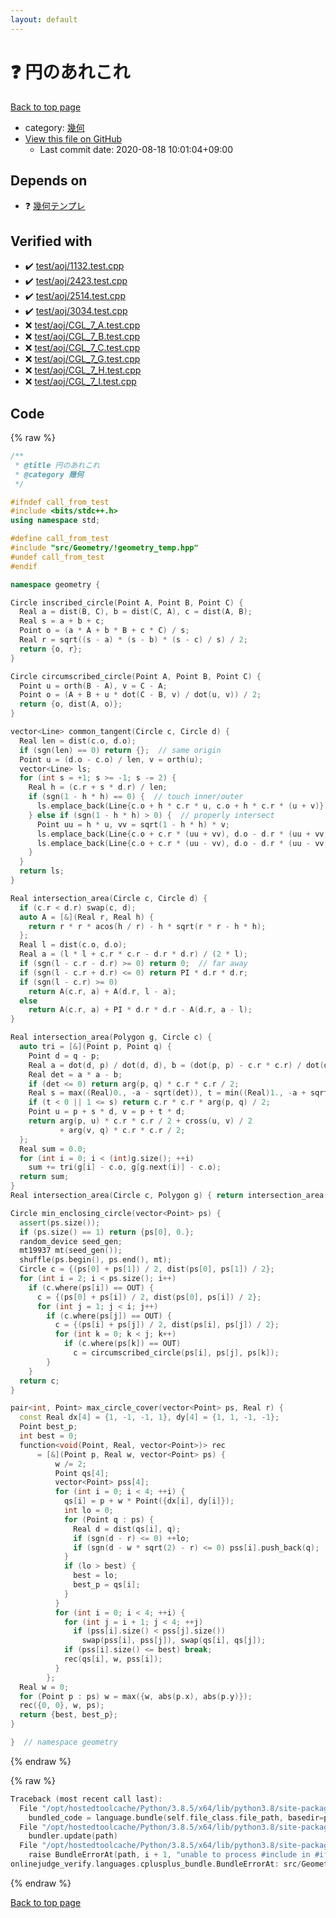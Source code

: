 ```yaml
---
layout: default
---
```


<!-- mathjax config similar to math.stackexchange -->
<script type="text/javascript" async
  src="https://cdnjs.cloudflare.com/ajax/libs/mathjax/2.7.5/MathJax.js?config=TeX-MML-AM_CHTML">
</script>
<script type="text/x-mathjax-config">
  MathJax.Hub.Config({
    TeX: { equationNumbers: { autoNumber: "AMS" }},
    tex2jax: {
      inlineMath: [ ['$','$'] ],
      processEscapes: true
    },
    "HTML-CSS": { matchFontHeight: false },
    displayAlign: "left",
    displayIndent: "2em"
  });
</script>

<script type="text/javascript" src="https://cdnjs.cloudflare.com/ajax/libs/jquery/3.4.1/jquery.min.js"></script>
<script src="https://cdn.jsdelivr.net/npm/jquery-balloon-js@1.1.2/jquery.balloon.min.js" integrity="sha256-ZEYs9VrgAeNuPvs15E39OsyOJaIkXEEt10fzxJ20+2I=" crossorigin="anonymous"></script>
<script type="text/javascript" src="../../../assets/js/copy-button.js"></script>
<link rel="stylesheet" href="../../../assets/css/copy-button.css" />


# :question: 円のあれこれ

<a href="../../../index.html">Back to top page</a>

* category: <a href="../../../index.html#8f833136c094b0b1f887309fa147399d">幾何</a>
* <a href="{{ site.github.repository_url }}/blob/master/src/Geometry/circle_functions.hpp">View this file on GitHub</a>
    - Last commit date: 2020-08-18 10:01:04+09:00




## Depends on

* :question: <a href="!geometry_temp.hpp.html">幾何テンプレ</a>


## Verified with

* :heavy_check_mark: <a href="../../../verify/test/aoj/1132.test.cpp.html">test/aoj/1132.test.cpp</a>
* :heavy_check_mark: <a href="../../../verify/test/aoj/2423.test.cpp.html">test/aoj/2423.test.cpp</a>
* :heavy_check_mark: <a href="../../../verify/test/aoj/2514.test.cpp.html">test/aoj/2514.test.cpp</a>
* :heavy_check_mark: <a href="../../../verify/test/aoj/3034.test.cpp.html">test/aoj/3034.test.cpp</a>
* :x: <a href="../../../verify/test/aoj/CGL_7_A.test.cpp.html">test/aoj/CGL_7_A.test.cpp</a>
* :x: <a href="../../../verify/test/aoj/CGL_7_B.test.cpp.html">test/aoj/CGL_7_B.test.cpp</a>
* :x: <a href="../../../verify/test/aoj/CGL_7_C.test.cpp.html">test/aoj/CGL_7_C.test.cpp</a>
* :x: <a href="../../../verify/test/aoj/CGL_7_G.test.cpp.html">test/aoj/CGL_7_G.test.cpp</a>
* :x: <a href="../../../verify/test/aoj/CGL_7_H.test.cpp.html">test/aoj/CGL_7_H.test.cpp</a>
* :x: <a href="../../../verify/test/aoj/CGL_7_I.test.cpp.html">test/aoj/CGL_7_I.test.cpp</a>


## Code

<a id="unbundled"></a>
{% raw %}
```cpp
/**
 * @title 円のあれこれ
 * @category 幾何
 */

#ifndef call_from_test
#include <bits/stdc++.h>
using namespace std;

#define call_from_test
#include "src/Geometry/!geometry_temp.hpp"
#undef call_from_test
#endif

namespace geometry {

Circle inscribed_circle(Point A, Point B, Point C) {
  Real a = dist(B, C), b = dist(C, A), c = dist(A, B);
  Real s = a + b + c;
  Point o = (a * A + b * B + c * C) / s;
  Real r = sqrt((s - a) * (s - b) * (s - c) / s) / 2;
  return {o, r};
}

Circle circumscribed_circle(Point A, Point B, Point C) {
  Point u = orth(B - A), v = C - A;
  Point o = (A + B + u * dot(C - B, v) / dot(u, v)) / 2;
  return {o, dist(A, o)};
}

vector<Line> common_tangent(Circle c, Circle d) {
  Real len = dist(c.o, d.o);
  if (sgn(len) == 0) return {};  // same origin
  Point u = (d.o - c.o) / len, v = orth(u);
  vector<Line> ls;
  for (int s = +1; s >= -1; s -= 2) {
    Real h = (c.r + s * d.r) / len;
    if (sgn(1 - h * h) == 0) {  // touch inner/outer
      ls.emplace_back(Line{c.o + h * c.r * u, c.o + h * c.r * (u + v)});
    } else if (sgn(1 - h * h) > 0) {  // properly intersect
      Point uu = h * u, vv = sqrt(1 - h * h) * v;
      ls.emplace_back(Line{c.o + c.r * (uu + vv), d.o - d.r * (uu + vv) * s});
      ls.emplace_back(Line{c.o + c.r * (uu - vv), d.o - d.r * (uu - vv) * s});
    }
  }
  return ls;
}

Real intersection_area(Circle c, Circle d) {
  if (c.r < d.r) swap(c, d);
  auto A = [&](Real r, Real h) {
    return r * r * acos(h / r) - h * sqrt(r * r - h * h);
  };
  Real l = dist(c.o, d.o);
  Real a = (l * l + c.r * c.r - d.r * d.r) / (2 * l);
  if (sgn(l - c.r - d.r) >= 0) return 0;  // far away
  if (sgn(l - c.r + d.r) <= 0) return PI * d.r * d.r;
  if (sgn(l - c.r) >= 0)
    return A(c.r, a) + A(d.r, l - a);
  else
    return A(c.r, a) + PI * d.r * d.r - A(d.r, a - l);
}

Real intersection_area(Polygon g, Circle c) {
  auto tri = [&](Point p, Point q) {
    Point d = q - p;
    Real a = dot(d, p) / dot(d, d), b = (dot(p, p) - c.r * c.r) / dot(d, d);
    Real det = a * a - b;
    if (det <= 0) return arg(p, q) * c.r * c.r / 2;
    Real s = max((Real)0., -a - sqrt(det)), t = min((Real)1., -a + sqrt(det));
    if (t < 0 || 1 <= s) return c.r * c.r * arg(p, q) / 2;
    Point u = p + s * d, v = p + t * d;
    return arg(p, u) * c.r * c.r / 2 + cross(u, v) / 2
           + arg(v, q) * c.r * c.r / 2;
  };
  Real sum = 0.0;
  for (int i = 0; i < (int)g.size(); ++i)
    sum += tri(g[i] - c.o, g[g.next(i)] - c.o);
  return sum;
}
Real intersection_area(Circle c, Polygon g) { return intersection_area(g, c); }

Circle min_enclosing_circle(vector<Point> ps) {
  assert(ps.size());
  if (ps.size() == 1) return {ps[0], 0.};
  random_device seed_gen;
  mt19937 mt(seed_gen());
  shuffle(ps.begin(), ps.end(), mt);
  Circle c = {(ps[0] + ps[1]) / 2, dist(ps[0], ps[1]) / 2};
  for (int i = 2; i < ps.size(); i++)
    if (c.where(ps[i]) == OUT) {
      c = {(ps[0] + ps[i]) / 2, dist(ps[0], ps[i]) / 2};
      for (int j = 1; j < i; j++)
        if (c.where(ps[j]) == OUT) {
          c = {(ps[i] + ps[j]) / 2, dist(ps[i], ps[j]) / 2};
          for (int k = 0; k < j; k++)
            if (c.where(ps[k]) == OUT)
              c = circumscribed_circle(ps[i], ps[j], ps[k]);
        }
    }
  return c;
}

pair<int, Point> max_circle_cover(vector<Point> ps, Real r) {
  const Real dx[4] = {1, -1, -1, 1}, dy[4] = {1, 1, -1, -1};
  Point best_p;
  int best = 0;
  function<void(Point, Real, vector<Point>)> rec
      = [&](Point p, Real w, vector<Point> ps) {
          w /= 2;
          Point qs[4];
          vector<Point> pss[4];
          for (int i = 0; i < 4; ++i) {
            qs[i] = p + w * Point({dx[i], dy[i]});
            int lo = 0;
            for (Point q : ps) {
              Real d = dist(qs[i], q);
              if (sgn(d - r) <= 0) ++lo;
              if (sgn(d - w * sqrt(2) - r) <= 0) pss[i].push_back(q);
            }
            if (lo > best) {
              best = lo;
              best_p = qs[i];
            }
          }
          for (int i = 0; i < 4; ++i) {
            for (int j = i + 1; j < 4; ++j)
              if (pss[i].size() < pss[j].size())
                swap(pss[i], pss[j]), swap(qs[i], qs[j]);
            if (pss[i].size() <= best) break;
            rec(qs[i], w, pss[i]);
          }
        };
  Real w = 0;
  for (Point p : ps) w = max({w, abs(p.x), abs(p.y)});
  rec({0, 0}, w, ps);
  return {best, best_p};
}

}  // namespace geometry

```
{% endraw %}

<a id="bundled"></a>
{% raw %}
```cpp
Traceback (most recent call last):
  File "/opt/hostedtoolcache/Python/3.8.5/x64/lib/python3.8/site-packages/onlinejudge_verify/docs.py", line 349, in write_contents
    bundled_code = language.bundle(self.file_class.file_path, basedir=pathlib.Path.cwd())
  File "/opt/hostedtoolcache/Python/3.8.5/x64/lib/python3.8/site-packages/onlinejudge_verify/languages/cplusplus.py", line 185, in bundle
    bundler.update(path)
  File "/opt/hostedtoolcache/Python/3.8.5/x64/lib/python3.8/site-packages/onlinejudge_verify/languages/cplusplus_bundle.py", line 306, in update
    raise BundleErrorAt(path, i + 1, "unable to process #include in #if / #ifdef / #ifndef other than include guards")
onlinejudge_verify.languages.cplusplus_bundle.BundleErrorAt: src/Geometry/circle_functions.hpp: line 11: unable to process #include in #if / #ifdef / #ifndef other than include guards

```
{% endraw %}

<a href="../../../index.html">Back to top page</a>

